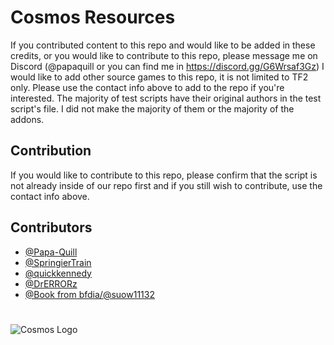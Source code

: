 
# Cosmos Resources

If you contributed content to this repo and would like to be added in these credits, or you would like to contribute to this repo, please message me on Discord (@papaquill or you can find me in https://discord.gg/G6Wrsaf3Gz)
I would like to add other source games to this repo, it is not limited to TF2 only. Please use the contact info above to add to the repo if you're interested.
The majority of test scripts have their original authors in the test script's file. I did not make the majority of them or the majority of the addons.

## Contribution
If you would like to contribute to this repo, please confirm that the script is not already inside of our repo first and if you still wish to contribute, use the contact info above.

## Contributors

- [@Papa-Quill](https://www.github.com/Papa-Quill)
- [@SpringierTrain](https://github.com/SpringierTrain)
- [@quickkennedy](https://github.com/quickkennedy)
- [@DrERRORz](https://github.com/DrERRORz)
- [@Book from bfdia/@suow11132](https://github.com/suow11132)

#

![Cosmos Logo](https://i.imgur.com/gJTCxtV.png)
